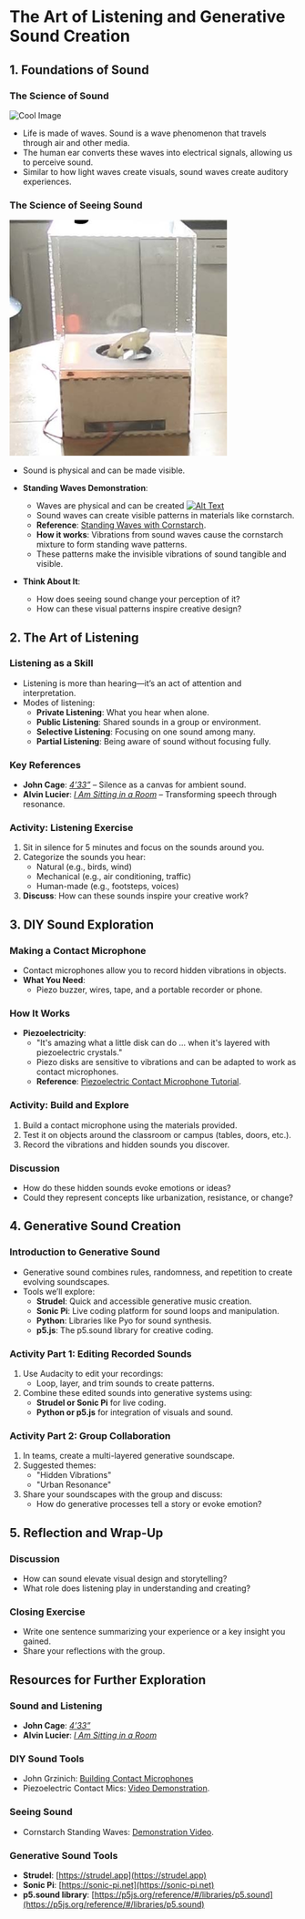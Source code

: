 # The Art of Listening and Generative Sound Creation

## 1. Foundations of Sound

### The Science of Sound

![Cool Image](https://example.com/images/cool-image.png)


- Life is made of waves. Sound is a wave phenomenon that travels through air and other media.  
- The human ear converts these waves into electrical signals, allowing us to perceive sound.  
- Similar to how light waves create visuals, sound waves create auditory experiences.

### The Science of Seeing Sound
![Standing wave in cornstarch](images/standing_wave.jpg)

- Sound is physical and can be made visible.
- **Standing Waves Demonstration**:

  - Waves are physical and can be created [![Alt Text](https://example.com/path-to-thumbnail.jpg)](https://vimeo.com/12075151)
  - Sound waves can create visible patterns in materials like cornstarch.  
  - **Reference**: [Standing Waves with Cornstarch](https://youtu.be/WaYvYysQvBU?si=hj87zU-DHQkleorG&t=113).  
  - **How it works**: Vibrations from sound waves cause the cornstarch mixture to form standing wave patterns.  
  - These patterns make the invisible vibrations of sound tangible and visible.  
- **Think About It**:  
  - How does seeing sound change your perception of it?  
  - How can these visual patterns inspire creative design?

## 2. The Art of Listening

### Listening as a Skill
- Listening is more than hearing—it’s an act of attention and interpretation.
- Modes of listening:  
  - **Private Listening**: What you hear when alone.  
  - **Public Listening**: Shared sounds in a group or environment.  
  - **Selective Listening**: Focusing on one sound among many.  
  - **Partial Listening**: Being aware of sound without focusing fully.

### Key References
- **John Cage**: [*4’33”*](https://en.wikipedia.org/wiki/4%E2%80%9333%E2%80%B3)   – Silence as a canvas for ambient sound. 
- **Alvin Lucier**: [*I Am Sitting in a Room*](https://vimeo.com/14617936) – Transforming speech through resonance.

### Activity: Listening Exercise
1. Sit in silence for 5 minutes and focus on the sounds around you.  
2. Categorize the sounds you hear:  
   - Natural (e.g., birds, wind)  
   - Mechanical (e.g., air conditioning, traffic)  
   - Human-made (e.g., footsteps, voices)  
3. **Discuss**: How can these sounds inspire your creative work?

## 3. DIY Sound Exploration

### Making a Contact Microphone
- Contact microphones allow you to record hidden vibrations in objects.
- **What You Need**:  
  - Piezo buzzer, wires, tape, and a portable recorder or phone.

### How It Works
- **Piezoelectricity**:  
  - "It's amazing what a little disk can do ... when it's layered with piezoelectric crystals."  
  - Piezo disks are sensitive to vibrations and can be adapted to work as contact microphones.  
  - **Reference**: [Piezoelectric Contact Microphone Tutorial](https://www.youtube.com/watch?v=aOJuCYgmPPE&t=373s).

### Activity: Build and Explore
1. Build a contact microphone using the materials provided.  
2. Test it on objects around the classroom or campus (tables, doors, etc.).  
3. Record the vibrations and hidden sounds you discover.

### Discussion
- How do these hidden sounds evoke emotions or ideas?  
- Could they represent concepts like urbanization, resistance, or change?

## 4. Generative Sound Creation

### Introduction to Generative Sound
- Generative sound combines rules, randomness, and repetition to create evolving soundscapes.
- Tools we’ll explore:  
  - **Strudel**: Quick and accessible generative music creation.  
  - **Sonic Pi**: Live coding platform for sound loops and manipulation.  
  - **Python**: Libraries like Pyo for sound synthesis.  
  - **p5.js**: The p5.sound library for creative coding.

### Activity Part 1: Editing Recorded Sounds
1. Use Audacity to edit your recordings:  
   - Loop, layer, and trim sounds to create patterns.  
2. Combine these edited sounds into generative systems using:  
   - **Strudel or Sonic Pi** for live coding.  
   - **Python or p5.js** for integration of visuals and sound.

### Activity Part 2: Group Collaboration
1. In teams, create a multi-layered generative soundscape.  
2. Suggested themes:  
   - "Hidden Vibrations"  
   - "Urban Resonance"  
3. Share your soundscapes with the group and discuss:  
   - How do generative processes tell a story or evoke emotion?

## 5. Reflection and Wrap-Up

### Discussion
- How can sound elevate visual design and storytelling?  
- What role does listening play in understanding and creating?

### Closing Exercise
- Write one sentence summarizing your experience or a key insight you gained.  
- Share your reflections with the group.

## Resources for Further Exploration

### Sound and Listening
- **John Cage**: [*4’33”*](https://en.wikipedia.org/wiki/4%E2%80%9333%E2%80%B3)  
- **Alvin Lucier**: [*I Am Sitting in a Room*](https://vimeo.com/14617936)

### DIY Sound Tools
- John Grzinich: [Building Contact Microphones](https://maaheli.ee/main/building-contact-microphones/)  
- Piezoelectric Contact Mics: [Video Demonstration](https://www.youtube.com/watch?v=aOJuCYgmPPE&t=373s).

### Seeing Sound
- Cornstarch Standing Waves: [Demonstration Video](https://youtu.be/WaYvYysQvBU?si=hj87zU-DHQkleorG&t=113).

### Generative Sound Tools
- **Strudel**: [https://strudel.app](https://strudel.app)  
- **Sonic Pi**: [https://sonic-pi.net](https://sonic-pi.net)  
- **p5.sound library**: [https://p5js.org/reference/#/libraries/p5.sound](https://p5js.org/reference/#/libraries/p5.sound)
